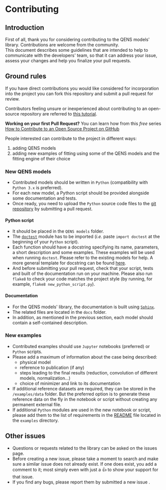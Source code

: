 # Contributing

## Introduction

First of all, thank you for considering contributing to the QENS models' 
library. Contributions are welcome from the community.   
This document describes some guidelines that are intended to help to communicate 
with the developers' team, so that it can address your issue, assess your 
changes and help you finalize your pull requests.

## Ground rules

If you have direct contributions you would like considered for incorporation 
into the project you can fork this repository and submit a pull request for review.


Contributors feeling unsure or inexperienced about contributing to an open-source 
repository are referred to [this tutorial](https://github.com/firstcontributions/first-contributions).

**Working on your first Pull Request?** You can learn how from this *free* 
series 
[How to Contribute to an Open Source Project on GitHub](https://egghead.io/series/how-to-contribute-to-an-open-source-project-on-github) 


People interested can contribute to the project in different ways:
1. adding QENS models
2. adding new examples of fitting using some of the QENS models and the 
  fitting engine of their choice 
  
### New QENS models

- Contributed models should be written in `Python` (compatibility with 
  `Python 3.x` is preferred).
- For each new model, a Python script should be provided alongside some 
 documentation and tests.
- Once ready, you need to upload the `Python` source code files to the 
  [git repository](https://github.com/QENSlibrary/QENSmodels) by submitting a 
  pull request.


#### Python script
- It should be placed in the `QENS models` folder.
- The [`doctest`](https://docs.python.org/2/library/doctest.html) module has 
  to be imported (*i.e.* paste `import doctest` at the beginning of your 
  `Python` script).
- Each function should have a docstring specifying its name, parameters, a 
  short description and some examples. These examples will be used when 
  running `doctest`. Please refer to the existing models 
  for help. A more general template for docstring can be found 
  [here](https://sphinxcontrib-napoleon.readthedocs.io/en/latest/example_numpy.html). 
- And before submitting your pull request, check that your script, tests and 
  built of the documentation run on your machine. Please also run ``flake8`` 
  to check your code matches the project style (by running, for example, 
  `flake8 new_python_script.py`).

#### Documentation

- For the QENS models' library, the documentation is built using 
  [`Sphinx`](http://www.sphinx-doc.org/en/master/).
- The related files are located in the `docs` folder.
- In addition, as mentioned in the previous section, each model should contain 
  a self-contained description. 


### New examples
    
- Contributed examples should use `Jupyter` notebooks (preferred) or `Python` 
  scripts.
- Please add a maximum of information about the case being described: 
    * physical model
    * reference to publication (if any)
    * steps leading to the final results 
      (reduction, convolution of different models, normalization...)
    * choice of minimizer and link to its documentation
- If additional reference datasets are required, they can be stored in 
the `/examples/data` folder. But the preferred option is to generate these 
reference data on the fly in the notebook or script without creating any 
permanent external file.
- If additional `Python` modules are used in the new notebook or script, 
please add them to the list of requirements in the 
[README](./examples/README.md) file located in the `examples` directory.
       

## Other issues
- Questions or requests related to the library can be asked on the issues page. 
- Before creating a new issue, please take a moment to search and make sure a 
  similar issue does not already exist. If one does exist, you add a comment to 
  it; most simply even with just a :+1: to show your support for that issue.
- If you find any bugs, please report them by submitted a new issue .

